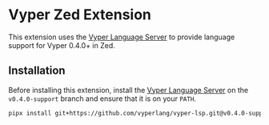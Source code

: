 # Vyper Zed Extension

This extension uses the [Vyper Language Server](https://github.com/vyperlang/vyper-lsp/tree/v0.4.0-support) to provide language support for Vyper 0.4.0+ in Zed.

## Installation

Before installing this extension, install the [Vyper Language Server](https://github.com/vyperlang/vyper-lsp/tree/v0.4.0-support) on the `v0.4.0-support` branch and ensure that it is on your `PATH`.

```sh
pipx install git+https://github.com/vyperlang/vyper-lsp.git@v0.4.0-support
```
